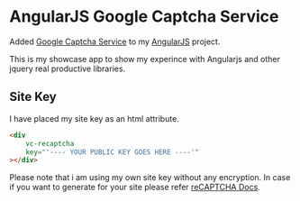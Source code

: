 AngularJS Google Captcha Service
===================

Added  [Google Captcha Service](https://www.google.com/recaptcha/intro/index.html) to my [AngularJS](angularjs.org) project.

This is my showcase app to show my experince with Angularjs and other jquery real productive libraries.

Site Key
------------

I have placed my site key as an html attribute.

```html
<div
    vc-recaptcha
    key="'---- YOUR PUBLIC KEY GOES HERE ----'"
></div>
```

Please note that i am using my own site key without any encryption.
In case if you want to generate for your site please refer [reCAPTCHA Docs](https://developers.google.com/recaptcha/docs/secure_token).


